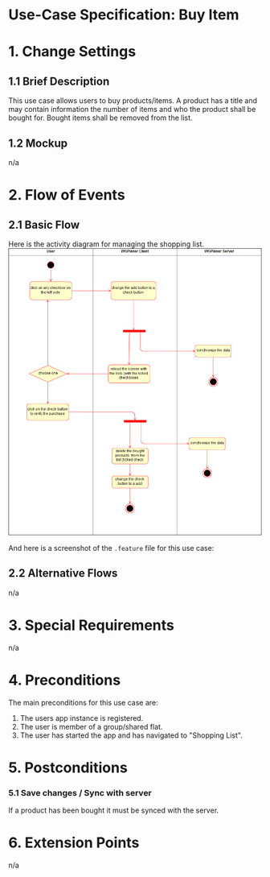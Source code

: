 # Use-Case Specification: Buy Item

# 1. Change Settings

## 1.1 Brief Description
This use case allows users to buy products/items.
A product has a title and may contain information the number of items and who the product shall be bought for. 
Bought items shall be removed from the list.

## 1.2 Mockup
n/a

# 2. Flow of Events

## 2.1 Basic Flow
Here is the activity diagram for managing the shopping list.
![Activity Diagram](../ActivityDiagrams/uc_buy_item_activity_diagramm.png)

And here is a screenshot of the `.feature` file for this use case:

## 2.2 Alternative Flows
n/a

# 3. Special Requirements
n/a

# 4. Preconditions
The main preconditions for this use case are:

 1. The users app instance is registered.
 2. The user is member of a group/shared flat.
 2. The user has started the app and has navigated to "Shopping List".

# 5. Postconditions

### 5.1 Save changes / Sync with server
If a product has been bought it must be synced with the server.

# 6. Extension Points
n/a
